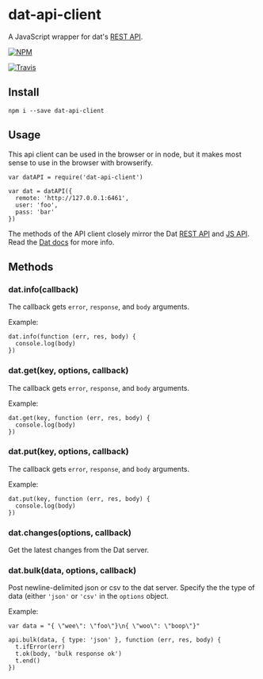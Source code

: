 # dat-api-client

A JavaScript wrapper for dat's [REST API](https://github.com/maxogden/dat/blob/master/docs/rest-api.md).

[![NPM](https://nodei.co/npm/dat-api-client.png?global=true)](https://nodei.co/npm/dat-api-client/)

[![Travis](http://img.shields.io/travis/sethvincent/dat-api-client.svg?style=flat)](https://travis-ci.org/sethvincent/dat-api-client)

## Install

```
npm i --save dat-api-client
```

## Usage

This api client can be used in the browser or in node, but it makes most sense to use in the browser with browserify.

```
var datAPI = require('dat-api-client')

var dat = datAPI({
  remote: 'http://127.0.0.1:6461',
  user: 'foo',
  pass: 'bar'
})
```

The methods of the API client closely mirror the Dat [REST API](https://github.com/maxogden/dat/blob/master/docs/rest-api.md) and [JS API](https://github.com/maxogden/dat/blob/master/docs/js-api.md). Read the [Dat docs](https://github.com/maxogden/dat/tree/master/docs) for more info.

## Methods

### dat.info(callback)

The callback gets `error`, `response`, and `body` arguments.

Example:

```
dat.info(function (err, res, body) {
  console.log(body)
})
```

### dat.get(key, options, callback)

The callback gets `error`, `response`, and `body` arguments.

Example:

```
dat.get(key, function (err, res, body) {
  console.log(body)
})
```

### dat.put(key, options, callback)

The callback gets `error`, `response`, and `body` arguments.

Example:

```
dat.put(key, function (err, res, body) {
  console.log(body)
})
```

### dat.changes(options, callback)

Get the latest changes from the Dat server.

### dat.bulk(data, options, callback)

Post newline-delimited json or csv to the dat server. Specify the the type of data (either `'json'` or `'csv'` in the `options` object.

Example:

```
var data = "{ \"wee\": \"foo\"}\n{ \"woo\": \"boop\"}"

api.bulk(data, { type: 'json' }, function (err, res, body) {
  t.ifError(err)
  t.ok(body, 'bulk response ok')
  t.end()
})
```

